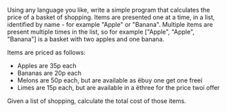 Using any language you like, write a simple program that calculates the price of a basket of shopping.
Items are presented one at a time, in a list, identified by name - for example "Apple" or "Banana".
Multiple items are present multiple times in the list, so for example ["Apple", "Apple", "Banana"]
is a basket with two apples and one banana.

Items are priced as follows:
 - Apples are 35p each
 - Bananas are 20p each
 - Melons are 50p each, but are available as ëbuy one get one freeí
 - Limes are 15p each, but are available in a ëthree for the price twoí offer

Given a list of shopping, calculate the total cost of those items.
